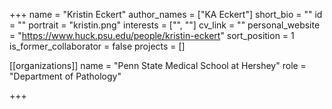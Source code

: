 +++
name = "Kristin Eckert"
author_names = ["KA Eckert"]
short_bio = ""
id = ""
portrait = "kristin.png"
interests = ["", ""]
cv_link = ""
personal_website = "https://www.huck.psu.edu/people/kristin-eckert"
sort_position = 1
is_former_collaborator = false
projects = []

[[organizations]]
    name = "Penn State Medical School at Hershey"
    role = "Department of Pathology"


+++

